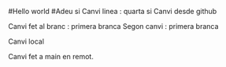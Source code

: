
#Hello world
#Adeu si
Canvi linea : quarta si
Canvi desde github

Canvi fet al branc : primera branca
 Segon canvi : primera branca

Canvi local
 
 
 
 Canvi fet a main en remot.
